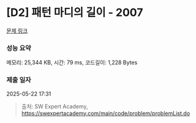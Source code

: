 # [D2] 패턴 마디의 길이 - 2007 

[문제 링크](https://swexpertacademy.com/main/code/problem/problemDetail.do?contestProbId=AV5P1kNKAl8DFAUq) 

### 성능 요약

메모리: 25,344 KB, 시간: 79 ms, 코드길이: 1,228 Bytes

### 제출 일자

2025-05-22 17:31



> 출처: SW Expert Academy, https://swexpertacademy.com/main/code/problem/problemList.do